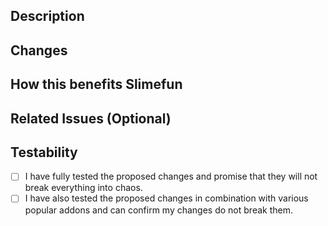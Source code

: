 ## Description
<!-- Please explain your changes -->

## Changes
<!-- Please list all the changes you have made -->

## How this benefits Slimefun
<!-- Please explain why you think this should be added to Slimefun -->
<!-- In other words: Why did you not make an Addon? -->

## Related Issues (Optional)
<!-- Please tag any Issues related to your Pull Request -->
<!-- Syntax: "Resolves #000" -->

## Testability
<!-- Check the boxes below if - and only if - you tested your changes thoroughly -->
* [ ] I have fully tested the proposed changes and promise that they will not break everything into chaos.
* [ ] I have also tested the proposed changes in combination with various popular addons and can confirm my changes do not break them.
